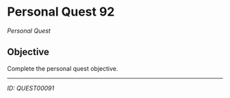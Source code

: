 # Personal Quest 92

*Personal Quest*

## Objective
Complete the personal quest objective.

---
*ID: QUEST00091*